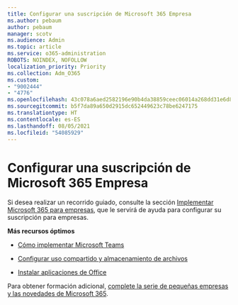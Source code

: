 ```yaml
---
title: Configurar una suscripción de Microsoft 365 Empresa
ms.author: pebaum
author: pebaum
manager: scotv
ms.audience: Admin
ms.topic: article
ms.service: o365-administration
ROBOTS: NOINDEX, NOFOLLOW
localization_priority: Priority
ms.collection: Adm_O365
ms.custom:
- "9002444"
- "4776"
ms.openlocfilehash: 43c078a6aed2582196e90b4da38859ceec06014a268dd31e6d8ba381cc45f4a9
ms.sourcegitcommit: b5f7da89a650d2915dc652449623c78be6247175
ms.translationtype: HT
ms.contentlocale: es-ES
ms.lasthandoff: 08/05/2021
ms.locfileid: "54085929"
---
```

# <a name="set-up-a-microsoft-365-business-subscription"></a>Configurar una suscripción de Microsoft 365 Empresa

Si desea realizar un recorrido guiado, consulte la sección [Implementar Microsoft 365 para empresas](https://docs.microsoft.com/microsoft-365/admin/setup/setup?view=o365-worldwide), que le servirá de ayuda para configurar su suscripción para empresas. 

**Más recursos óptimos**

- [Cómo implementar Microsoft Teams](https://docs.microsoft.com/microsoftteams/how-to-roll-out-teams?toc=%2Foffice365%2Fadmin%2Ftoc.json&bc=%2Foffice365%2Fadmin%2Fbreadcrumb%2Ftoc.json&view=o365-worldwide)

- [Configurar uso compartido y almacenamiento de archivos](https://docs.microsoft.com/microsoft-365/admin/setup/set-up-file-storage-and-sharing?view=o365-worldwide)

- [Instalar aplicaciones de Office](https://docs.microsoft.com/microsoft-365/admin/setup/install-applications?view=o365-worldwide)

Para obtener formación adicional, [complete la serie de pequeñas empresas y las novedades de Microsoft 365](https://support.office.com/article/set-up-your-small-business-6ab4bbcd-79cf-4000-a0bd-d42ce4d12816).

